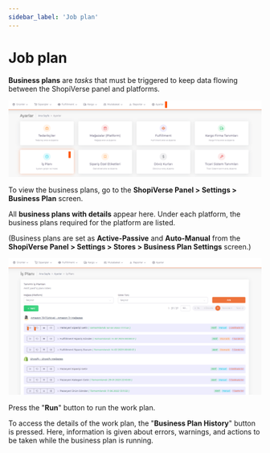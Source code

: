 ```yaml
---
sidebar_label: 'Job plan'
---
```


# Job plan

**Business plans** are *tasks* that must be triggered to keep data flowing between the ShopiVerse panel and platforms.

![BusinessPlan](../img/BusinessPlan.png)

To view the business plans, go to the **ShopiVerse Panel > Settings > Business Plan** screen.

All **business plans with details** appear here. Under each platform, the business plans required for the platform are listed.

(Business plans are set as **Active-Passive** and **Auto-Manual** from the **ShopiVerse Panel > Settings > Stores > Business Plan Settings** screen.)

![BusinessPlanRun](../img/BusinessPlanRun.png)

Press the "**Run**" button to run the work plan.

To access the details of the work plan, the "**Business Plan History**" button is pressed. Here, information is given about errors, warnings, and actions to be taken while the business plan is running. 